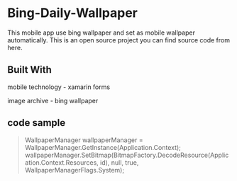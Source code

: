 # Bing-Daily-Wallpaper

This mobile app use bing wallpaper and set as mobile wallpaper automatically.
This is an open source project you can find source code from here.

## Built With
mobile technology - xamarin forms

image archive - bing wallpaper

## code sample
 > WallpaperManager wallpaperManager = WallpaperManager.GetInstance(Application.Context);
 > wallpaperManager.SetBitmap(BitmapFactory.DecodeResource(Application.Context.Resources, id), null, true, WallpaperManagerFlags.System);



